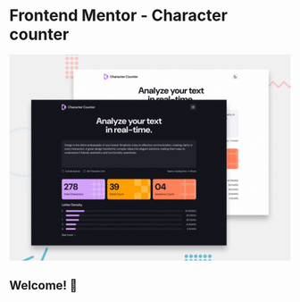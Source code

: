 # Frontend Mentor - Character counter

![Design preview for the Character counter coding challenge](./design/preview.jpg)

## Welcome! 👋
